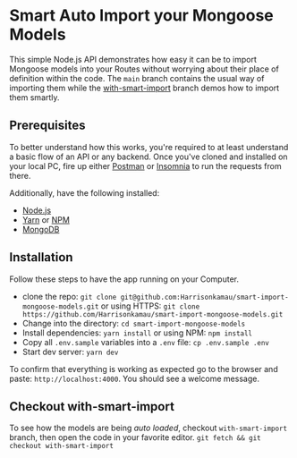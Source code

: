 # Smart Auto Import your Mongoose Models
This simple Node.js API demonstrates how easy it can be to import Mongoose models into your Routes without worrying about their place of definition within the code. The `main` branch contains the usual way of importing them while the [with-smart-import](https://github.com/Harrisonkamau/smart-import-mongoose-models/tree/with-smart-import) branch demos how to import them smartly.

## Prerequisites
To better understand how this works, you're required to at least understand a basic flow of an API or any backend. Once you've cloned and installed on your local PC, fire up either [Postman](https://www.postman.com/) or [Insomnia](https://insomnia.rest/) to run the requests from there.

Additionally, have the following installed:
- [Node.js](https://nodejs.org/en/)
- [Yarn](https://yarnpkg.com/) or [NPM](https://www.npmjs.com/)
- [MongoDB](https://www.mongodb.com/)

## Installation
Follow these steps to have the app running on your Computer.
- clone the repo: `git clone git@github.com:Harrisonkamau/smart-import-mongoose-models.git` or using HTTPS: `git clone https://github.com/Harrisonkamau/smart-import-mongoose-models.git`
- Change into the directory: `cd smart-import-mongoose-models`
- Install dependencies: `yarn install` or using NPM: `npm install`
- Copy all `.env.sample` variables into a `.env` file: `cp .env.sample .env`
- Start dev server: `yarn dev`

To confirm that everything is working as expected go to the browser and paste: `http://localhost:4000`. You should see a welcome message.


## Checkout with-smart-import
To see how the models are being _auto loaded_, checkout `with-smart-import` branch, then open the code in your favorite editor. `git fetch && git checkout with-smart-import`
